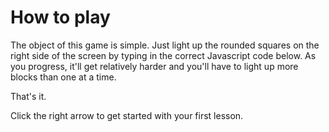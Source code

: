 # How to play

The object of this game is simple. Just light up the rounded squares on the right side of the screen by typing in the correct Javascript code below. As you progress, it'll get relatively harder and you'll have to light up more blocks than one at a time.

That's it. 

Click the right arrow to get started with your first lesson.
